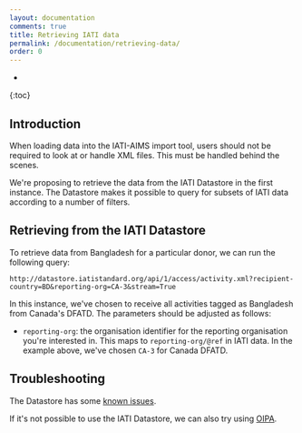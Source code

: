 ```yaml
---
layout: documentation
comments: true
title: Retrieving IATI data
permalink: /documentation/retrieving-data/
order: 0
---
```


* 
{:toc}

## Introduction

When loading data into the IATI-AIMS import tool, users should not be required to look at or handle XML files. This must be handled behind the scenes.

We're proposing to retrieve the data from the IATI Datastore in the first instance. The Datastore makes it possible to query for subsets of IATI data according to a number of filters.

## Retrieving from the IATI Datastore

To retrieve data from Bangladesh for a particular donor, we can run the following query:

    http://datastore.iatistandard.org/api/1/access/activity.xml?recipient-country=BD&reporting-org=CA-3&stream=True

In this instance, we've chosen to receive all activities tagged as Bangladesh from Canada's DFATD. The parameters should be adjusted as follows:

* `reporting-org`: the organisation identifier for the reporting organisation you're interested in. This maps to `reporting-org/@ref` in IATI data. In the example above, we've chosen `CA-3` for Canada DFATD.

## Troubleshooting

The Datastore has some [known issues](https://github.com/iati/iati-datastore/issues).

If it's not possible to use the IATI Datastore, we can also try using [OIPA](http://www.oipa.nl/api/v3/docs/).

